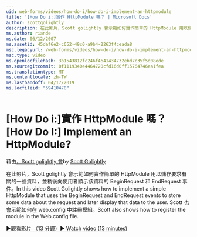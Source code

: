 ```yaml
---
uid: web-forms/videos/how-do-i/how-do-i-implement-an-httpmodule
title: '[How Do i:]實作 HttpModule 嗎？ | Microsoft Docs'
author: scottgolightly
description: 在此影片，Scott golightly 會示範如何實作簡單的 HttpModule 用以儲存 reques 有關的一些資料 BeginRequest 和 EndRequest 事件...
ms.author: riande
ms.date: 06/12/2007
ms.assetid: 45daf6e2-c652-49c0-a9b4-2263f4ceada8
msc.legacyurl: /web-forms/videos/how-do-i/how-do-i-implement-an-httpmodule
msc.type: video
ms.openlocfilehash: 3b1543812fc246f4641434732ebd7c35f5d08ede
ms.sourcegitcommit: 0f1119340e4464720cfd16d0ff15764746ea1fea
ms.translationtype: MT
ms.contentlocale: zh-TW
ms.lasthandoff: 04/17/2019
ms.locfileid: "59410470"
---
```

# <a name="how-do-i-implement-an-httpmodule"></a><span data-ttu-id="86baa-104">[How Do i:]實作 HttpModule 嗎？</span><span class="sxs-lookup"><span data-stu-id="86baa-104">[How Do I:] Implement an HttpModule?</span></span>

<span data-ttu-id="86baa-105">藉由[，Scott golightly 會](https://github.com/scottgolightly)</span><span class="sxs-lookup"><span data-stu-id="86baa-105">by [Scott Golightly](https://github.com/scottgolightly)</span></span>

<span data-ttu-id="86baa-106">在此影片，Scott golightly 會示範如何實作簡單的 HttpModule 用以儲存要求有關的一些資料，並稍後向使用者顯示該資料的 BeginRequest 和 EndRequest 事件。</span><span class="sxs-lookup"><span data-stu-id="86baa-106">In this video Scott Golightly shows how to implement a simple HttpModule that uses the BeginRequest and EndRequest events to store some data about the request and later display that data to the user.</span></span> <span data-ttu-id="86baa-107">Scott 也會示範如何在 web.config 中註冊模組。</span><span class="sxs-lookup"><span data-stu-id="86baa-107">Scott also shows how to register the module in the Web.config file.</span></span>

[<span data-ttu-id="86baa-108">&#9654;觀看影片 （13 分鐘）</span><span class="sxs-lookup"><span data-stu-id="86baa-108">&#9654; Watch video (13 minutes)</span></span>](https://channel9.msdn.com/Blogs/ASP-NET-Site-Videos/how-do-i-implement-an-httpmodule)
